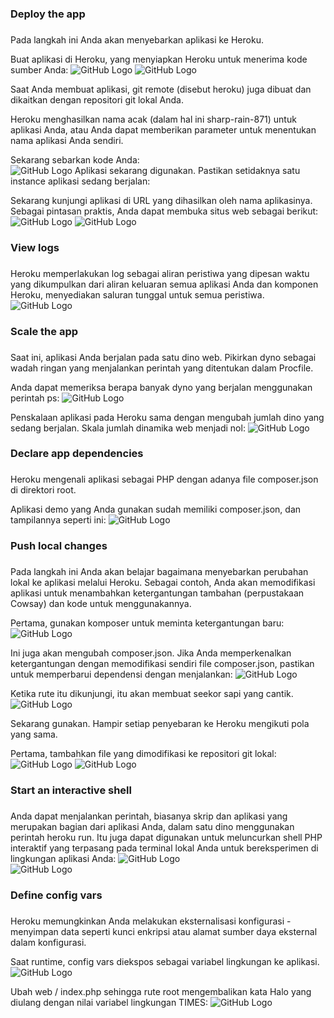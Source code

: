 ### Deploy the app <h3>

Pada langkah ini Anda akan menyebarkan aplikasi ke Heroku.

Buat aplikasi di Heroku, yang menyiapkan Heroku untuk menerima kode sumber Anda:
     ![GitHub Logo](/minggu-03/Gambar/php/1.PNG)
     ![GitHub Logo](/minggu-03/Gambar/php/2.PNG)

Saat Anda membuat aplikasi, git remote (disebut heroku) juga dibuat dan dikaitkan dengan repositori git lokal Anda.

Heroku menghasilkan nama acak (dalam hal ini sharp-rain-871) untuk aplikasi Anda, atau Anda dapat memberikan parameter untuk menentukan nama aplikasi Anda sendiri.

Sekarang sebarkan kode Anda:    
     ![GitHub Logo](/minggu-03/Gambar/php/3.PNG)
Aplikasi sekarang digunakan. Pastikan setidaknya satu instance aplikasi sedang berjalan:

Sekarang kunjungi aplikasi di URL yang dihasilkan oleh nama aplikasinya. Sebagai pintasan praktis, Anda dapat membuka situs web sebagai berikut:
     ![GitHub Logo](/minggu-03/Gambar/php/4.PNG)
     ![GitHub Logo](/minggu-03/Gambar/php/31.PNG)

### View logs <h3>
Heroku memperlakukan log sebagai aliran peristiwa yang dipesan waktu yang dikumpulkan dari aliran keluaran semua aplikasi Anda dan komponen Heroku, menyediakan saluran tunggal untuk semua peristiwa.
     ![GitHub Logo](/minggu-03/Gambar/php/5.PNG)

### Scale the app <h3>
Saat ini, aplikasi Anda berjalan pada satu dino web. Pikirkan dyno sebagai wadah ringan yang menjalankan perintah yang ditentukan dalam Procfile.

Anda dapat memeriksa berapa banyak dyno yang berjalan menggunakan perintah ps:
     ![GitHub Logo](/minggu-03/Gambar/php/6.PNG)

Penskalaan aplikasi pada Heroku sama dengan mengubah jumlah dino yang sedang berjalan. Skala jumlah dinamika web menjadi nol:
     ![GitHub Logo](/minggu-03/Gambar/php/7.PNG)

### Declare app dependencies <h3>
Heroku mengenali aplikasi sebagai PHP dengan adanya file composer.json di direktori root.

Aplikasi demo yang Anda gunakan sudah memiliki composer.json, dan tampilannya seperti ini:
     ![GitHub Logo](/minggu-03/Gambar/php/8.PNG)

### Push local changes <h3>
Pada langkah ini Anda akan belajar bagaimana menyebarkan perubahan lokal ke aplikasi melalui Heroku. Sebagai contoh, Anda akan memodifikasi aplikasi untuk menambahkan ketergantungan tambahan (perpustakaan Cowsay) dan kode untuk menggunakannya.

Pertama, gunakan komposer untuk meminta ketergantungan baru:
     ![GitHub Logo](/minggu-03/Gambar/php/9.PNG)

Ini juga akan mengubah composer.json. Jika Anda memperkenalkan ketergantungan dengan memodifikasi sendiri file composer.json, pastikan untuk memperbarui dependensi dengan menjalankan:
     ![GitHub Logo](/minggu-03/Gambar/php/10.PNG)

Ketika rute itu dikunjungi, itu akan membuat seekor sapi yang cantik.
     ![GitHub Logo](/minggu-03/Gambar/php/11.PNG)

Sekarang gunakan. Hampir setiap penyebaran ke Heroku mengikuti pola yang sama.

Pertama, tambahkan file yang dimodifikasi ke repositori git lokal:
     ![GitHub Logo](/minggu-03/Gambar/php/12.PNG)
     ![GitHub Logo](/minggu-03/Gambar/php/32.PNG)

### Start an interactive shell <h3>
Anda dapat menjalankan perintah, biasanya skrip dan aplikasi yang merupakan bagian dari aplikasi Anda, dalam satu dino menggunakan perintah heroku run. Itu juga dapat digunakan untuk meluncurkan shell PHP interaktif yang terpasang pada terminal lokal Anda untuk bereksperimen di lingkungan aplikasi Anda:
     ![GitHub Logo](/minggu-03/Gambar/php/13.PNG)   
     ![GitHub Logo](/minggu-03/Gambar/php/14.PNG)

### Define config vars <h3>
Heroku memungkinkan Anda melakukan eksternalisasi konfigurasi - menyimpan data seperti kunci enkripsi atau alamat sumber daya eksternal dalam konfigurasi.

Saat runtime, config vars diekspos sebagai variabel lingkungan ke aplikasi.
     ![GitHub Logo](/minggu-03/Gambar/php/15.PNG)

Ubah web / index.php sehingga rute root mengembalikan kata Halo yang diulang dengan nilai variabel lingkungan TIMES:
     ![GitHub Logo](/minggu-03/Gambar/php/16.PNG)
